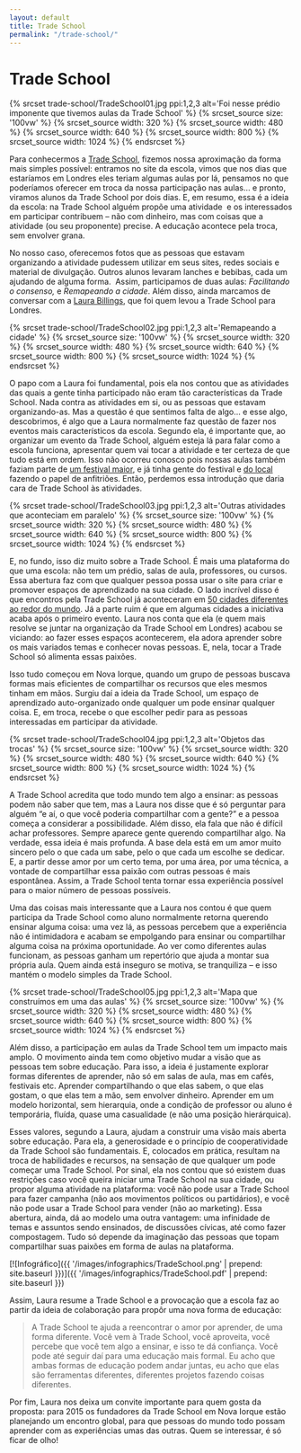 ```yaml
---
layout: default
title: Trade School
permalink: "/trade-school/"
---
```


# Trade School

{% srcset trade-school/TradeSchool01.jpg ppi:1,2,3 alt='Foi nesse prédio imponente que tivemos aulas da Trade School' %}
  {% srcset_source size: '100vw' %}
  {% srcset_source width: 320 %}
  {% srcset_source width: 480 %}
  {% srcset_source width: 640 %}
  {% srcset_source width: 800 %}
  {% srcset_source width: 1024 %}
{% endsrcset %}

Para conhecermos a [Trade School](https://tradeschool.coop/), fizemos nossa aproximação da forma mais simples possível: entramos no site da escola, vimos que nos dias que estaríamos em Londres eles teriam algumas aulas por lá, pensamos no que poderíamos oferecer em troca da nossa participação nas aulas… e pronto, viramos alunos da Trade School por dois dias. E, em resumo, essa é a ideia da escola: na Trade School alguém propõe uma atividade  e os interessados em participar contribuem – não com dinheiro, mas com coisas que a atividade (ou seu proponente) precise. A educação acontece pela troca, sem envolver grana.

No nosso caso, oferecemos fotos que as pessoas que estavam organizando a atividade pudessem utilizar em seus sites, redes sociais e material de divulgação. Outros alunos levaram lanches e bebibas, cada um ajudando de alguma forma.  Assim, participamos de duas aulas: _Facilitando o consenso,_ e _Remapeando a cidade_. Além disso, ainda marcamos de conversar com a [Laura Billings](https://laurabillings.org/), que foi quem levou a Trade School para Londres.

{% srcset trade-school/TradeSchool02.jpg ppi:1,2,3 alt='Remapeando a cidade' %}
  {% srcset_source size: '100vw' %}
  {% srcset_source width: 320 %}
  {% srcset_source width: 480 %}
  {% srcset_source width: 640 %}
  {% srcset_source width: 800 %}
  {% srcset_source width: 1024 %}
{% endsrcset %}

O papo com a Laura foi fundamental, pois ela nos contou que as atividades das quais a gente tinha participado não eram tão características da Trade School. Nada contra as atividades em si, ou as pessoas que estavam organizando-as. Mas a questão é que sentimos falta de algo… e esse algo, descobrimos, é algo que a Laura normalmente faz questão de fazer nos eventos mais característicos da escola. Segundo ela, é importante que, ao organizar um evento da Trade School, alguém esteja lá para falar como a escola funciona, apresentar quem vai tocar a atividade e ter certeza de que tudo está em ordem. Isso não ocorreu conosco pois nossas aulas também faziam parte de [um festival maior](https://transeuropafestival.eu/), e já tinha gente do festival e [do local](https://makerversity.co.uk/) fazendo o papel de anfitriões. Então, perdemos essa introdução que daria cara de Trade School às atividades.

{% srcset trade-school/TradeSchool03.jpg ppi:1,2,3 alt='Outras atividades que aconteciam em paralelo' %}
  {% srcset_source size: '100vw' %}
  {% srcset_source width: 320 %}
  {% srcset_source width: 480 %}
  {% srcset_source width: 640 %}
  {% srcset_source width: 800 %}
  {% srcset_source width: 1024 %}
{% endsrcset %}

E, no fundo, isso diz muito sobre a Trade School. É mais uma plataforma do que uma escola: não tem um prédio, salas de aula, professores, ou cursos. Essa abertura faz com que qualquer pessoa possa usar o site para criar e promover espaços de aprendizado na sua cidade. O lado incrível disso é que encontros pela Trade School já aconteceram em [50 cidades diferentes ao redor do mundo](https://vimeo.com/41996790). Já a parte ruim é que em algumas cidades a iniciativa acaba após o primeiro evento. Laura nos conta que ela (e quem mais resolve se juntar na organização da Trade School em Londres) acabou se viciando: ao fazer esses espaços acontecerem, ela adora aprender sobre os mais variados temas e conhecer novas pessoas. E, nela, tocar a Trade School só alimenta essas paixões.

Isso tudo começou em Nova Iorque, quando um grupo de pessoas buscava formas mais eficientes de compartilhar os recursos que eles mesmos tinham em mãos. Surgiu daí a ideia da Trade School, um espaço de aprendizado auto-organizado onde qualquer um pode ensinar qualquer coisa. E, em troca, recebe o que escolher pedir para as pessoas interessadas em participar da atividade.

{% srcset trade-school/TradeSchool04.jpg ppi:1,2,3 alt='Objetos das trocas' %}
  {% srcset_source size: '100vw' %}
  {% srcset_source width: 320 %}
  {% srcset_source width: 480 %}
  {% srcset_source width: 640 %}
  {% srcset_source width: 800 %}
  {% srcset_source width: 1024 %}
{% endsrcset %}

A Trade School acredita que todo mundo tem algo a ensinar: as pessoas podem não saber que tem, mas a Laura nos disse que é só perguntar para alguém “e aí, o que você poderia compartilhar com a gente?” e a pessoa começa a considerar a possibilidade. Além disso, ela fala que não é difícil achar professores. Sempre aparece gente querendo compartilhar algo. Na verdade, essa ideia é mais profunda. A base dela está em um amor muito sincero pelo o que cada um sabe, pelo o que cada um escolhe se dedicar. E, a partir desse amor por um certo tema, por uma área, por uma técnica, a vontade de compartilhar essa paixão com outras pessoas é mais espontânea. Assim, a Trade School tenta tornar essa experiência possível para o maior número de pessoas possíveis.

Uma das coisas mais interessante que a Laura nos contou é que quem participa da Trade School como aluno normalmente retorna querendo ensinar alguma coisa: uma vez lá, as pessoas percebem que a experiência não é intimidadora e acabam se empolgando para ensinar ou compartilhar alguma coisa na próxima oportunidade. Ao ver como diferentes aulas funcionam, as pessoas ganham um repertório que ajuda a montar sua própria aula. Quem ainda está inseguro se motiva, se tranquiliza – e isso mantém o modelo simples da Trade School.

{% srcset trade-school/TradeSchool05.jpg ppi:1,2,3 alt='Mapa que construímos em uma das aulas' %}
  {% srcset_source size: '100vw' %}
  {% srcset_source width: 320 %}
  {% srcset_source width: 480 %}
  {% srcset_source width: 640 %}
  {% srcset_source width: 800 %}
  {% srcset_source width: 1024 %}
{% endsrcset %}

Além disso, a participação em aulas da Trade School tem um impacto mais amplo. O movimento ainda tem como objetivo mudar a visão que as pessoas tem sobre educação. Para isso, a ideia é justamente explorar formas diferentes de aprender, não só em salas de aula, mas em cafés, festivais etc. Aprender compartilhando o que elas sabem, o que elas gostam, o que elas tem a mão, sem envolver dinheiro. Aprender em um modelo horizontal, sem hierarquia, onde a condição de professor ou aluno é temporária, fluída, quase uma casualidade (e não uma posição hierárquica).

Esses valores, segundo a Laura, ajudam a construir uma visão mais aberta sobre educação. Para ela, a generosidade e o princípio de cooperatividade da Trade School são fundamentais. E, colocados em prática, resultam na troca de habilidades e recursos, na sensação de que qualquer um pode começar uma Trade School. Por sinal, ela nos contou que só existem duas restrições caso você queira iniciar uma Trade School na sua cidade, ou propor alguma atividade na plataforma: você não pode usar a Trade School para fazer campanha (não aos movimentos políticos ou partidários), e você não pode usar a Trade School para vender (não ao marketing). Essa abertura, ainda, dá ao modelo uma outra vantagem: uma infinidade de temas e assuntos sendo ensinados, de discussões cívicas, até como fazer compostagem. Tudo só depende da imaginação das pessoas que topam compartilhar suas paixões em forma de aulas na plataforma.

[![Infográfico]({{ '/images/infographics/TradeSchool.png' | prepend: site.baseurl }})]({{ '/images/infographics/TradeSchool.pdf' | prepend: site.baseurl }})

Assim, Laura resume a Trade School e a provocação que a escola faz ao partir da ideia de colaboração para propôr uma nova forma de educação:

> A Trade School te ajuda a reencontrar o amor por aprender, de uma forma diferente. Você vem à Trade School, você aproveita, você percebe que você tem algo a ensinar, e isso te dá confiança. Você pode até seguir daí para uma educação mais formal. Eu acho que ambas formas de educação podem andar juntas, eu acho que elas são ferramentas diferentes, diferentes projetos fazendo coisas diferentes.

Por fim, Laura nos deixa um convite importante para quem gosta da proposta: para 2015 os fundadores da Trade School em Nova Iorque estão planejando um encontro global, para que pessoas do mundo todo possam aprender com as experiências umas das outras. Quem se interessar, é só ficar de olho!
